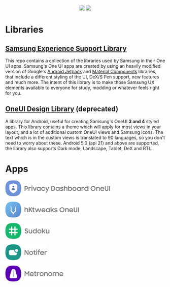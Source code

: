 <h3 align="center">

[![](https://img.shields.io/badge/Telegram-Group-blue.svg?style=for-the-badge&logo=Telegram)](https://t.me/oneuiproject)
[![](https://img.shields.io/badge/XDA-Thread-%23AC6E2F.svg?style=for-the-badge&logo=XDA-Developers)](https://forum.xda-developers.com/t/dev-library-5-0-oneui-design-library-2-2-1.4387485/)

</h3>

# Libraries
## [Samsung Experience Support Library](https://github.com/OneUIProject/sesl)
This repo contains a collection of the libraries used by Samsung in their One UI apps.
Samsung's One UI apps are created by using an heavily modified version of Google's [Android Jetpack](https://github.com/androidx/androidx) and [Material Components](https://github.com/material-components/material-components-android) libraries, that include a different styling of the UI, DeX/S Pen support, new features and much more. The intent of this library is to make those Samsung UX elements available to everyone for study, modding or whatever feels right for you.

## [OneUI Design Library](https://github.com/OneUIProject/OneUI-Design-Library) (deprecated)
A library for Android, useful for creating Samsung's OneUI **3 and 4** styled apps. This library contains a theme which will apply for most views in your layout, and a lot of additional custom OneUI views and Samsung Icons. The text which is in the custom views is translated to 90 languages, so you don't need to worry about these. Android 5.0 (api 21) and above are supported, the library also supports Dark mode, Landscape, Tablet, DeX and RTL.

# Apps
[<img src="profile/readme-res/PrivacyDashboard.png" height="50"/>](https://github.com/BlackMesa123/PrivacyDashboard-OneUI)

[<img src="profile/readme-res/hKtweaks.png" height="50"/>](https://github.com/Yanndroid/hKtweaks-OneUI)

[<img src="profile/readme-res/Sudoku.png" height="50"/>](https://github.com/Yanndroid/Sudoku)

[<img src="profile/readme-res/Notifer.png" height="50"/>](https://github.com/Yanndroid/Notifer)

[<img src="profile/readme-res/Metronome.png" height="50"/>](https://github.com/Yanndroid/Metronome)
